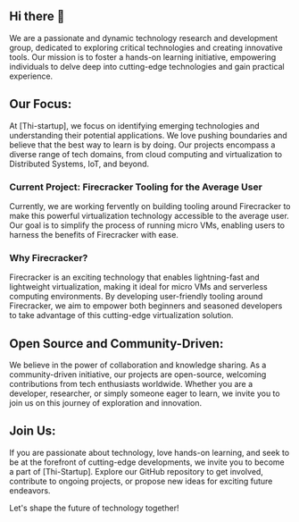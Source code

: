 ## Hi there 👋

We are a passionate and dynamic technology research and development group, dedicated to exploring critical technologies and creating innovative tools. Our mission is to foster a hands-on learning initiative, empowering individuals to delve deep into cutting-edge technologies and gain practical experience.

## Our Focus:

At [Thi-startup], we focus on identifying emerging technologies and understanding their potential applications. We love pushing boundaries and believe that the best way to learn is by doing. Our projects encompass a diverse range of tech domains, from cloud computing and virtualization to Distributed Systems, IoT, and beyond.

### Current Project: Firecracker Tooling for the Average User

Currently, we are working fervently on building tooling around Firecracker to make this powerful virtualization technology accessible to the average user. Our goal is to simplify the process of running micro VMs, enabling users to harness the benefits of Firecracker with ease.

### Why Firecracker?

Firecracker is an exciting technology that enables lightning-fast and lightweight virtualization, making it ideal for micro VMs and serverless computing environments. By developing user-friendly tooling around Firecracker, we aim to empower both beginners and seasoned developers to take advantage of this cutting-edge virtualization solution.

## Open Source and Community-Driven:

We believe in the power of collaboration and knowledge sharing. As a community-driven initiative, our projects are open-source, welcoming contributions from tech enthusiasts worldwide. Whether you are a developer, researcher, or simply someone eager to learn, we invite you to join us on this journey of exploration and innovation.

## Join Us:

If you are passionate about technology, love hands-on learning, and seek to be at the forefront of cutting-edge developments, we invite you to become a part of [Thi-Startup]. Explore our GitHub repository to get involved, contribute to ongoing projects, or propose new ideas for exciting future endeavors.

Let's shape the future of technology together!
